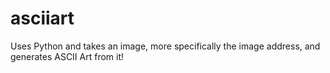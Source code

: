 # asciiart
Uses Python and takes an image, more specifically the image address, and generates ASCII Art from it!
